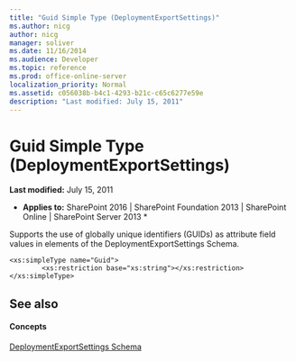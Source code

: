 ```yaml
---
title: "Guid Simple Type (DeploymentExportSettings)"
ms.author: nicg
author: nicg
manager: soliver
ms.date: 11/16/2014
ms.audience: Developer
ms.topic: reference
ms.prod: office-online-server
localization_priority: Normal
ms.assetid: c056038b-b4c1-4293-b21c-c65c6277e59e
description: "Last modified: July 15, 2011"
---
```


# Guid Simple Type (DeploymentExportSettings)

 **Last modified:** July 15, 2011 
  
 * **Applies to:** SharePoint 2016 | SharePoint Foundation 2013 | SharePoint Online | SharePoint Server 2013 * 
  
Supports the use of globally unique identifiers (GUIDs) as attribute field values in elements of the DeploymentExportSettings Schema.
  
```
<xs:simpleType name="Guid">
        <xs:restriction base="xs:string"></xs:restriction>
</xs:simpleType>

```

## See also

#### Concepts

[DeploymentExportSettings Schema](deploymentexportsettings-schema.md)

